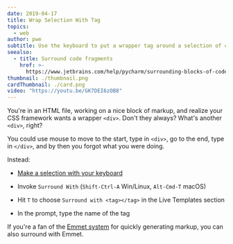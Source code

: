 ```yaml
---
date: 2019-04-17
title: Wrap Selection With Tag
topics:
  - web
author: pwe
subtitle: Use the keyboard to put a wrapper tag around a selection of code.
seealso:
  - title: Surround code fragments
    href: >-
      https://www.jetbrains.com/help/pycharm/surrounding-blocks-of-code-with-language-constructs.html#Surrounding_Blocks_of_Code_with_Language_Constructs.xml
thumbnail: ./thumbnail.png
cardThumbnail: ./card.png
video: "https://youtu.be/GK7DEI6zOB8"
---
```


You're in an HTML file, working on a nice block of markup, and realize your
CSS framework wants a wrapper `<div>`. Don't they always? What's another
`<div>`, right?

You could use mouse to move to the start, type in `<div>`, go to the end,
type in `</div>`, and by then you forgot what you were doing.

Instead:

- [Make a selection with your keyboard](../make-extend-selection/)

- Invoke `Surround With` (`Shift-Ctrl-A` Win/Linux, `Alt-Cmd-T` macOS)

- Hit `T` to choose `Surround with <tag></tag>` in the Live Templates section

- In the prompt, type the name of the tag

If you're a fan of the [Emmet system](/tags/emmet/) for quickly
generating markup, you can also surround with Emmet.
